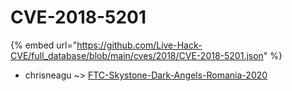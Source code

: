 # CVE-2018-5201
{% embed url="https://github.com/Live-Hack-CVE/full_database/blob/main/cves/2018/CVE-2018-5201.json" %}

* chrisneagu ~> [FTC-Skystone-Dark-Angels-Romania-2020](https://www.alice-snow.ru/2018/database/cve-2018-5201/ftc-skystone-dark-angels-romania-2020-chrisneagu)